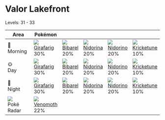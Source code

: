# Valor Lakefront
Levels: 31 - 33

Area                           | Pokémon                           | &nbsp;                            | &nbsp;                            | &nbsp;                            | &nbsp;                            
---                            | ---                               | ---                               | ---                               | ---                               | ---                               
🌅<br>Morning                   | ![][203]<br> [Girafarig]<br> 30% | ![][400]<br> [Bibarel]<br> 20%   | ![][030]<br> [Nidorina]<br> 20%  | ![][033]<br> [Nidorino]<br> 20%  | ![][402]<br> [Kricketune]<br> 10%
🌞<br>Day                       | ![][203]<br> [Girafarig]<br> 30% | ![][400]<br> [Bibarel]<br> 20%   | ![][030]<br> [Nidorina]<br> 20%  | ![][033]<br> [Nidorino]<br> 20%  | ![][402]<br> [Kricketune]<br> 10%
🌙<br>Night                     | ![][203]<br> [Girafarig]<br> 30% | ![][400]<br> [Bibarel]<br> 20%   | ![][030]<br> [Nidorina]<br> 20%  | ![][033]<br> [Nidorino]<br> 20%  | ![][402]<br> [Kricketune]<br> 10%
![][poke-radar]<br> Poké Radar | ![][049]<br> [Venomoth]<br> 22%  


[Nidorina]: /pokemon_changes/030/
[Nidorino]: /pokemon_changes/033/
[Venomoth]: /pokemon_changes/049/
[Girafarig]: /pokemon_changes/203/
[Bibarel]: /pokemon_changes/400/
[Kricketune]: /pokemon_changes/402/
[poke-radar]: /img/items/poke-radar.png
[030]: /img/pokemon/030.png
[033]: /img/pokemon/033.png
[049]: /img/pokemon/049.png
[203]: /img/pokemon/203.png
[400]: /img/pokemon/400.png
[402]: /img/pokemon/402.png
